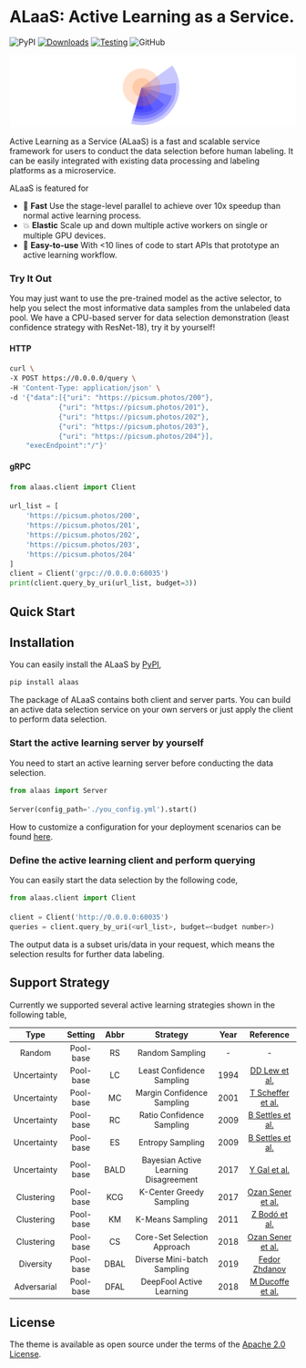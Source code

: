 # ALaaS: Active Learning as a Service.

![PyPI](https://img.shields.io/pypi/v/alaas?color=green) [![Downloads](https://pepy.tech/badge/alaas)](https://pepy.tech/project/alaas) [![Testing](https://github.com/MLSysOps/alaas/actions/workflows/main.yml/badge.svg?branch=main)](https://github.com/MLSysOps/alaas/actions/workflows/main.yml) ![GitHub](https://img.shields.io/github/license/MLSysOps/alaas)

![](./docs/images/logo.svg)

Active Learning as a Service (ALaaS) is a fast and scalable service framework for users to conduct the data selection
before human labeling. It can be easily integrated with existing data processing and labeling platforms as a
microservice.

ALaaS is featured for

- :rocket: **Fast** Use the stage-level parallel to achieve over 10x speedup than normal active learning process.
- :collision:    **Elastic** Scale up and down multiple active workers on single or multiple GPU devices.
- :hatching_chick: **Easy-to-use** With <10 lines of code to start APIs that prototype an active learning workflow.

### Try It Out

You may just want to use the pre-trained model as the active selector, to help you select the most informative data
samples from the unlabeled data pool. We have a CPU-based server for data selection demonstration (least confidence
strategy with ResNet-18), try it by yourself!

#### HTTP

```bash
curl \
-X POST https://0.0.0.0/query \
-H 'Content-Type: application/json' \
-d '{"data":[{"uri": "https://picsum.photos/200"},
            {"uri": "https://picsum.photos/201"},
            {"uri": "https://picsum.photos/202"},
            {"uri": "https://picsum.photos/203"},
            {"uri": "https://picsum.photos/204"}], 
    "execEndpoint":"/"}'

```

#### gRPC

```python
from alaas.client import Client

url_list = [
    'https://picsum.photos/200',
    'https://picsum.photos/201',
    'https://picsum.photos/202',
    'https://picsum.photos/203',
    'https://picsum.photos/204'
]
client = Client('grpc://0.0.0.0:60035')
print(client.query_by_uri(url_list, budget=3))
```

## Quick Start

## Installation

You can easily install the ALaaS by [PyPI](https://pypi.org/project/alaas/),

```bash
pip install alaas
```

The package of ALaaS contains both client and server parts. You can build an active data selection service on your own
servers or just apply the client to perform data selection.

### Start the active learning server by yourself

You need to start an active learning server before conducting the data selection.

```python
from alaas import Server

Server(config_path='./you_config.yml').start()
```

How to customize a configuration for your deployment scenarios can be found [here](./docs/configuration.md).

### Define the active learning client and perform querying

You can easily start the data selection by the following code,

```python 
from alaas.client import Client

client = Client('http://0.0.0.0:60035')
queries = client.query_by_uri(<url_list>, budget=<budget number>)
```

The output data is a subset uris/data in your request, which means the selection results for further data labeling.

## Support Strategy

Currently we supported several active learning strategies shown in the following table,

|Type|Setting|Abbr|Strategy|Year|Reference|
|:--:|:--:|:--:|:--:|:--:|:--:|
|Random|Pool-base|RS|Random Sampling|-|-|
|Uncertainty|Pool-base|LC|Least Confidence Sampling|1994|[DD Lew et al.](https://arxiv.org/pdf/cmp-lg/9407020)|
|Uncertainty|Pool-base|MC|Margin Confidence Sampling|2001|[T Scheffer et al.](https://link.springer.com/chapter/10.1007/3-540-44816-0_31)|
|Uncertainty|Pool-base|RC|Ratio Confidence Sampling|2009|[B Settles et al.](https://research.cs.wisc.edu/techreports/2009/TR1648.pdf)|
|Uncertainty|Pool-base|ES|Entropy Sampling|2009|[B Settles et al.](https://research.cs.wisc.edu/techreports/2009/TR1648.pdf)|
|Uncertainty|Pool-base|BALD|Bayesian Active Learning Disagreement|2017|[Y Gal et al.](https://arxiv.org/abs/1703.02910)|
|Clustering|Pool-base|KCG|K-Center Greedy Sampling|2017|[Ozan Sener et al.](https://www.semanticscholar.org/paper/A-Geometric-Approach-to-Active-Learning-for-Neural-Sener-Savarese/82fb7661d892a7412726de6ead14269139d0310c)|
|Clustering|Pool-base|KM|K-Means Sampling|2011|[Z Bodó et al.](http://proceedings.mlr.press/v16/bodo11a/bodo11a.pdf)|
|Clustering|Pool-base|CS|Core-Set Selection Approach|2018|[Ozan Sener et al.](https://arxiv.org/abs/1708.00489?context=cs)|
|Diversity|Pool-base|DBAL|Diverse Mini-batch Sampling|2019|[Fedor Zhdanov](https://arxiv.org/abs/1901.05954)|
|Adversarial|Pool-base|DFAL|DeepFool Active Learning|2018|[M Ducoffe et al.](https://arxiv.org/abs/1802.09841)|

## License

The theme is available as open source under the terms of the [Apache 2.0 License](./LICENSE).
